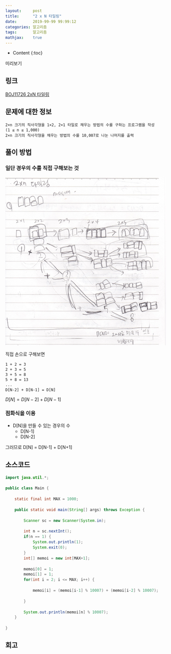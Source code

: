 ```yaml
---
layout:     post
title:      "2 x N 타일링"
date:       2019-99-99 99:99:12
categories: 알고리즘
tags:       알고리즘
mathjax:    true
---
```


* Content
{:toc}

미리보기



## 링크

[BOJ11726 2xN 타일링](https://www.acmicpc.net/problem/11726)

## 문제에 대한 정보

```
2×n 크기의 직사각형을 1×2, 2×1 타일로 채우는 방법의 수를 구하는 프로그램을 작성
(1 ≤ n ≤ 1,000)
2×n 크기의 직사각형을 채우는 방법의 수를 10,007로 나눈 나머지를 출력
```

## 풀이 방법

### 일단 경우의 수를 직접 구해보는 것

![](/img-in-posts/2019-10-12-BOJ11726-2xN-타일링-1.jpg)

직접 손으로 구해보면
```
1 + 2 = 3
2 + 3 = 5
3 + 5 = 8
5 + 8 = 13
...
D[N-2] + D[N-1] = D[N]
```

$D[N] = D[N-2] + D[N-1]$

### 점화식을 이용

- D[N]을 만들 수 있는 경우의 수
  - D[N-1]
  - D[N-2]

그러므로 D[N] = D[N-1] + D[N+1]

## 소스코드

```java
import java.util.*;

public class Main {

	static final int MAX = 1000;

	public static void main(String[] args) throws Exception {

		Scanner sc = new Scanner(System.in);

		int n = sc.nextInt();
		if(n == 1) {
			System.out.println(1);
			System.exit(0);
		}
		int[] memoi = new int[MAX+1];

		memoi[0] = 1;
		memoi[1] = 1;
		for(int i = 2; i <= MAX; i++) {

			memoi[i] = (memoi[i-1] % 10007) + (memoi[i-2] % 10007);

		}

		System.out.println(memoi[n] % 10007);
	}

}
```

## 회고

